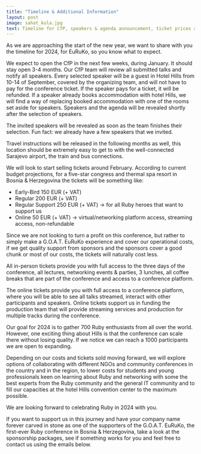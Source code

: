 ```yaml
---
title: "Timeline & Additional Information"
layout: post
image: sahat_kula.jpg
text: Timeline for CfP, speakers & agenda announcement, ticket prices and more...
---
```


As we are approaching the start of the new year, we want to share with you the timeline for 2024, for EuRuKo, so you know what to expect.

We expect to open the CfP in the next few weeks, during January. It should stay open 3-4 months.
Our CfP team will review all submitted talks and notify all speakers.
Every selected speaker will be a guest in Hotel Hills from 10-14 of September, covered by the organizing team, and will not have to pay for the conference ticket. If the speaker pays for a ticket, it will be refunded. If a speaker already books accommodation with hotel Hills, we will find a way of replacing booked accommodation with one of the rooms set aside for speakers.
Speakers and the agenda will be revealed shortly after the selection of speakers.

The invited speakers will be revealed as soon as the team finishes their selection.
Fun fact: we already have a few speakers that we invited.

Travel instructions will be released in the following months as well, this location should be extremely easy to get to with the well-connected Sarajevo airport, the train and bus connections.

We will look to start selling tickets around February.
According to current budget projections, for a five-star congress and thermal spa resort in Bosnia & Herzegovina the tickets will be something like:
- Early-Bird 150 EUR (+ VAT)
- Regular 200 EUR (+ VAT)
- Regular Support 250 EUR (+ VAT) -> for all Ruby heroes that want to support us
- Online 50 EUR (+ VAT) -> virtual/networking platform access, streaming access, non-refundable

Since we are not looking to turn a profit on this conference, but rather to simply make a G.O.A.T. EuRuKo experience and cover our operational costs, if we get quality support from sponsors and the sponsors cover a good chunk or most of our costs, the tickets will naturally cost less.

All in-person tickets provide you with full access to the three days of the conference, all lectures, networking events & parties, 3 lunches, all coffee breaks that are part of the conference and access to a conference platform.

The online tickets provide you with full access to a conference platform, where you will be able to see all talks streamed, interact with other participants and speakers. Online tickets support us in funding the production team that will provide streaming services and production for multiple tracks during the conference.

Our goal for 2024 is to gather 700 Ruby enthusiasts from all over the world.
However, one exciting thing about Hills is that the conference can scale there without losing quality. If we notice we can reach a 1000 participants we are open to expanding.

Depending on our costs and tickets sold moving forward, we will explore options of collaborating with different NGOs and community conferences in the country and in the region, to lower costs for students and young professionals keen on learning about Ruby and networking with some the best experts from the Ruby community and the general IT community and to fill our capacities at the hotel Hills convention center to the maximum possible.

We are looking forward to celebrating Ruby in 2024 with you.

If you want to support us in this journey and have your company name forever carved in stone as one of the supporters of the G.O.A.T. EuRuKo, the first-ever Ruby conference in Bosnia & Herzegovina, take a look at the sponsorship packages, see if something works for you and feel free to contact us using the emails below.

